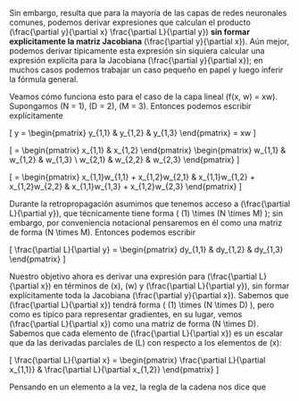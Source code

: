 Sin embargo, resulta que para la mayoría de las capas de redes neuronales comunes, podemos derivar expresiones que calculan el producto \(\frac{\partial y}{\partial x} \frac{\partial L}{\partial y}\) **sin formar explícitamente la matriz Jacobiana** \(\frac{\partial y}{\partial x}\). Aún mejor, podemos derivar típicamente esta expresión sin siquiera calcular una expresión explícita para la Jacobiana \(\frac{\partial y}{\partial x}\); en muchos casos podemos trabajar un caso pequeño en papel y luego inferir la fórmula general.

Veamos cómo funciona esto para el caso de la capa lineal \(f(x, w) = xw\). Supongamos \(N = 1\), \(D = 2\), \(M = 3\). Entonces podemos escribir explícitamente

\[
y = \begin{pmatrix} y_{1,1} & y_{1,2} & y_{1,3} \end{pmatrix} = xw
\]

\[
= \begin{pmatrix} x_{1,1} & x_{1,2} \end{pmatrix} \begin{pmatrix} w_{1,1} & w_{1,2} & w_{1,3} \\ w_{2,1} & w_{2,2} & w_{2,3} \end{pmatrix}
\]

\[
= \begin{pmatrix} x_{1,1}w_{1,1} + x_{1,2}w_{2,1} & x_{1,1}w_{1,2} + x_{1,2}w_{2,2} & x_{1,1}w_{1,3} + x_{1,2}w_{2,3} \end{pmatrix}
\]

Durante la retropropagación asumimos que tenemos acceso a \(\frac{\partial L}{\partial y}\), que técnicamente tiene forma \( (1) \times (N \times M) \); sin embargo, por conveniencia notacional pensaremos en él como una matriz de forma \(N \times M\). Entonces podemos escribir

\[
\frac{\partial L}{\partial y} = \begin{pmatrix} dy_{1,1} & dy_{1,2} & dy_{1,3} \end{pmatrix}
\]

Nuestro objetivo ahora es derivar una expresión para \(\frac{\partial L}{\partial x}\) en términos de \(x\), \(w\) y \(\frac{\partial L}{\partial y}\), sin formar explícitamente toda la Jacobiana \(\frac{\partial y}{\partial x}\). Sabemos que \(\frac{\partial L}{\partial x}\) tendrá forma \( (1) \times (N \times D) \), pero como es típico para representar gradientes, en su lugar, vemos \(\frac{\partial L}{\partial x}\) como una matriz de forma \(N \times D\). Sabemos que cada elemento de \(\frac{\partial L}{\partial x}\) es un escalar que da las derivadas parciales de \(L\) con respecto a los elementos de \(x\):

\[
\frac{\partial L}{\partial x} = \begin{pmatrix} \frac{\partial L}{\partial x_{1,1}} & \frac{\partial L}{\partial x_{1,2}} \end{pmatrix}
\]

Pensando en un elemento a la vez, la regla de la cadena nos dice que
